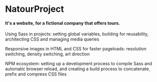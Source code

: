 # NatourProject

<h4>It's a website, for a fictional company that offers tours.</h4>
<p>Using Sass in projects: setting global variables, building for reusability, architecting CSS and managing media queries</p>
<p>Responsive images in HTML and CSS for faster pageloads: resolution switching, density switching, art direction</p>
<p>NPM ecosystem: setting up a development process to compile Sass and automatic browser reload, and creating a build process to concatenate, prefix and compress CSS files</p>
